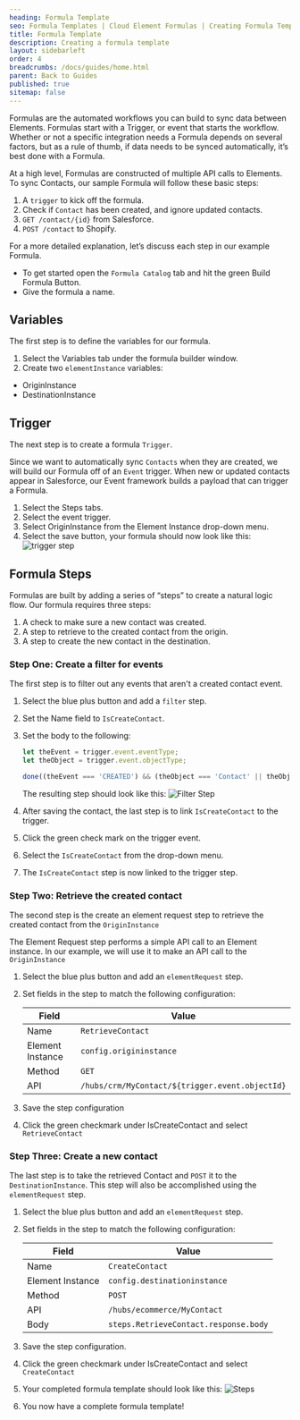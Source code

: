 ```yaml
---
heading: Formula Template
seo: Formula Templates | Cloud Element Formulas | Creating Formula Templates
title: Formula Template
description: Creating a formula template
layout: sidebarleft
order: 4
breadcrumbs: /docs/guides/home.html
parent: Back to Guides
published: true
sitemap: false
---
```


Formulas are the automated workflows you can build to sync data between Elements. Formulas start with a Trigger, or event that starts the workflow. Whether or not a specific integration needs a Formula depends on several factors, but as a rule of thumb, if data needs to be synced automatically, it’s best done with a Formula.

At a high level, Formulas are constructed of multiple API calls to Elements.  To sync Contacts, our sample Formula will follow these basic steps:

1. A `trigger` to kick off the formula.
2. Check if `Contact` has been created, and ignore updated contacts.
3. ``GET /contact/{id}`` from Salesforce.
4. `POST /contact` to Shopify.

For a more detailed explanation, let’s discuss each step in our example Formula.

- To get started open the `Formula Catalog` tab and hit the green Build Formula Button.
- Give the formula a name.

## Variables
The first step is to define the variables for our formula. 

1. Select the Variables tab under the formula builder window.
2. Create two `elementInstance` variables:
  - OriginInstance
  - DestinationInstance

## Trigger

The next step is to create a formula `Trigger`.

Since we want to automatically sync `Contacts` when they are created, we will build our Formula off of an `Event` trigger. When new or updated contacts appear in Salesforce, our Event framework builds a payload that can trigger a Formula.

1. Select the Steps tabs.
2. Select the event trigger.
3. Select OriginInstance from the Element Instance drop-down menu.
4. Select the save button, your formula should now look like this: ![trigger step](https://cl.ly/2b0a3j2u292Y/Image%202017-03-10%20at%2011.25.52%20AM.public.png)

## Formula Steps

Formulas are built by adding a series of “steps” to create a natural logic flow. Our formula requires three steps:

1. A check to make sure a new contact was created.
2. A step to retrieve to the created contact from the origin.
3. A step to create the new contact in the destination.

### Step One: Create a filter for events

The first step is to filter out any events that aren't a created contact event.

1. Select the blue plus button and add a `filter` step.
2. Set the Name field to `IsCreateContact`.
3. Set the body to the following:

    ```javascript
    let theEvent = trigger.event.eventType;
    let theObject = trigger.event.objectType;

    done((theEvent === 'CREATED') && (theObject === 'Contact' || theObject === 'contact'));
    ```
    The resulting step should look like this:
    ![Filter Step](https://cl.ly/0h1m361Y0e2U/Image%202017-03-10%20at%201.14.18%20PM.public.png)

4. After saving the contact, the last step is to link `IsCreateContact` to the trigger.
5. Click the green check mark on the trigger event.
6. Select the `IsCreateContact` from the drop-down menu.
7. The `IsCreateContact` step is now linked to the trigger step.

### Step Two: Retrieve the created contact
The second step is the create an element request step to retrieve the created contact from the `OriginInstance`

The Element Request step performs a simple API call to an Element instance. In our example, we will use it to make an API call to the `OriginInstance`

1. Select the blue plus button and add an `elementRequest` step.
2. Set fields in the step to match the following configuration:

    | Field | Value |
    | ------ | ------ |
    | Name | `RetrieveContact` |
    | Element Instance | `config.origininstance` |
    | Method | `GET` |
    | API | `/hubs/crm/MyContact/${trigger.event.objectId}` |  
3. Save the step configuration  
4. Click the green checkmark under IsCreateContact and select `RetrieveContact`

### Step Three: Create a new contact
The last step is to take the retrieved Contact and `POST` it to the `DestinationInstance`. This step will also be accomplished using the `elementRequest` step.

1. Select the blue plus button and add an `elementRequest` step.
2. Set fields in the step to match the following configuration:

    | Field | Value |
    | ------ | ------ |
    | Name | `CreateContact` |
    | Element Instance | `config.destinationinstance` |
    | Method | `POST` |
    | API | `/hubs/ecommerce/MyContact` |  
    | Body | `steps.RetrieveContact.response.body` |
3. Save the step configuration.
4. Click the green checkmark under IsCreateContact and select `CreateContact`
5. Your completed formula template should look like this:
    ![Steps](https://cl.ly/032k2o3u2z0u/Image%202017-03-10%20at%201.42.32%20PM.public.png)
6. You now have a complete formula template!

